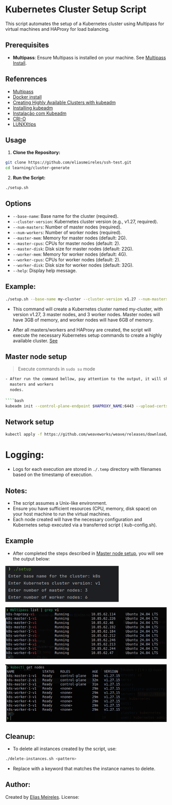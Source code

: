 # Kubernetes Cluster Setup Script

This script automates the setup of a Kubernetes cluster using Multipass for virtual machines and HAProxy for load
balancing.

## Prerequisites

- **Multipass**: Ensure Multipass is installed on your machine. See [Multipass Install](https://multipass.run/install).

## Refenrences

- [Multipass](https://multipass.run/)
- [Docker install](https://docs.docker.com/engine/install/ubuntu/#install-using-the-convenience-script)
- [Creating Highly Available Clusters with kubeadm](https://v1-27.docs.kubernetes.io/docs/setup/production-environment/tools/kubeadm/high-availability/)
- [Installing kubeadm](https://v1-27.docs.kubernetes.io/docs/setup/production-environment/tools/kubeadm/install-kubeadm/)
- [Instalação com Kubeadm](https://highfalutin-vulture-304.notion.site/Instala-o-com-Kubeadm-8ce4f709872342ff848a4df77e53618d)
- [CRI-O](https://kubernetes.io/docs/setup/production-environment/container-runtimes/#cri-o)
- [LUNXXtips](https://www.youtube.com/watch?v=-wbtj11Mqvk&list=PLf-O3X2-mxDnw1xBcTpy4pGkIj_CyvI7B&index=1)

## Usage

1. **Clone the Repository:**

````bash
git clone https://github.com/eliasmeireles/ssh-test.git
cd learning/cluster-generate
````

2. **Run the Script:**

````bash
./setup.sh
````

## Options

- `--base-name`: Base name for the cluster (required).
- `--cluster-version`: Kubernetes cluster version (e.g., v1.27, required).
- `--num-masters`: Number of master nodes (required).
- `--num-workers`: Number of worker nodes (required).
- `--master-mem`: Memory for master nodes (default: 2G).
- `--master-cpus`: CPUs for master nodes (default: 2).
- `--master-disk`: Disk size for master nodes (default: 22G).
- `--worker-mem`: Memory for worker nodes (default: 4G).
- `--worker-cpus`: CPUs for worker nodes (default: 2).
- `--worker-disk`: Disk size for worker nodes (default: 32G).
- `--help`: Display help message.

## Example:

````bash
./setup.sh --base-name my-cluster --cluster-version v1.27 --num-masters 3 --num-workers 3 --master-mem 3G --worker-mem 6G
````

- This command will create a Kubernetes cluster named my-cluster, with version v1.27, 3 master nodes, and 3 worker
  nodes. Master nodes will have 3GB of memory, and worker nodes will have 6GB of memory.

- After all masters/workers and HAProxy are created, the script will execute the necessary Kubernetes setup commands to
  create a highly available
  cluster. [See](https://v1-27.docs.kubernetes.io/docs/setup/production-environment/tools/kubeadm/create-cluster-kubeadm/#join-nodes)

## Master node setup

> Execute commands in `sudo su` mode

````bash
- After run the command bellow, pay attention to the output, it will show the command to be executed to join on the
  masters and workers
  nodes.

````bash
kubeadm init --control-plane-endpoint $HAPROXY_NAME:6443 --upload-certs
````

## Network setup

````bash
kubectl apply -f https://github.com/weaveworks/weave/releases/download/v2.8.1/weave-daemonset-k8s.yaml
````

# Logging:

- Logs for each execution are stored in `./.temp` directory with filenames based on the timestamp of execution.

## Notes:

- The script assumes a Unix-like environment.
- Ensure you have sufficient resources (CPU, memory, disk space) on your host machine to run the virtual machines.
- Each node created will have the necessary configuration and Kubernetes setup executed via a transferred script (
  kub-config.sh).

## Example

- After completed the steps described in [Master node setup](#master-node-setup), you will see the output below:

![Cluster setup run example](doc/setup-execution-example.png)

![Multipass filtering created instances](doc/multipass-filter.png)

![k8s nodes](doc/k8s-nodes-info.png)

## Cleanup:

- To delete all instances created by the script, use:

````bash
./delete-instances.sh <pattern>
````

- Replace <pattern> with a keyword that matches the instance names to delete.

## Author:

Created by [Elias Meireles](https://eliasmeireles.com/).
License:


